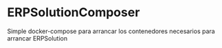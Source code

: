 # ERPSolutionComposer
Simple docker-compose para arrancar los contenedores necesarios para arrancar ERPSolution 
